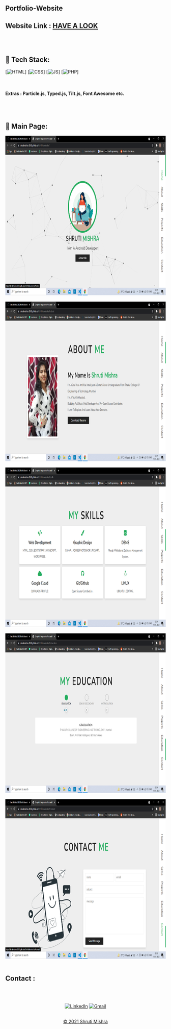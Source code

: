 
## Portfolio-Website

<h2> Website Link : 
<a href="https://shrutimishra-2002.github.io/Portfoliowebsite/" target="_blank">HAVE A LOOK</a>
</h2> 
<br><br>


## 📌 Tech Stack:
[![HTML](https://img.shields.io/badge/html5%20-%23E34F26.svg?&style=for-the-badge&logo=html5&logoColor=white)]
[![CSS](https://img.shields.io/badge/css3%20-%231572B6.svg?&style=for-the-badge&logo=css3&logoColor=white)]
[![JS](https://img.shields.io/badge/javascript%20-%23323330.svg?&style=for-the-badge&logo=javascript&logoColor=%23F7DF1E)]
[![PHP](https://img.shields.io/badge/php%20-%23323330.svg?&style=for-the-badge&logo=php&logoColor=%23F7DF1E)]

<br>

#### Extras : Particle.js, Typed.js, Tilt.js, Font Awesome etc.
<br><br>


## 📌 Main Page:

<img src="images/main.png" alt="welcomemainpage" width="700px" height="500px">
<br><br>
<img src="images/about.png" alt="about" width="700px" height="500px">
<br><br>

<img src="images/skills.png" alt="skills" width="700px" height="500px">
<br><br>

<img src="images/education.png" alt="education" width="700px" height="500px">
<br><br>

<img src="images/contact.png" alt="contact" width="700px" height="500px">
<br><br>



<h2> Contact :</h2>
<br><br>

<div align="center">

<a  href="https://www.linkedin.com/in/shruti-mishra-b270a7203/" target="_blank"><img alt="LinkedIn" src="https://img.shields.io/badge/linkedin%20-%230077B5.svg?&style=for-the-badge&logo=linkedin&logoColor=white" /></a><span>
<a href="mailto:shrutidmishra2002@gmail.com"><img  alt="Gmail" src="https://img.shields.io/badge/Gmail-D14836?style=for-the-badge&logo=gmail&logoColor=white"/></span>

</div>
<br>
<div align="center">
© 2021 Shruti Mishra </div>